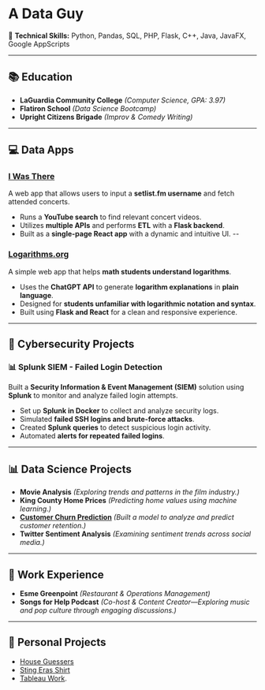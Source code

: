 # A Data Guy

🚀 **Technical Skills:** Python, Pandas, SQL, PHP, Flask, C++, Java, JavaFX, Google AppScripts  

---

## 📚 Education
- **LaGuardia Community College** *(Computer Science, GPA: 3.97)*
- **Flatiron School** *(Data Science Bootcamp)*  
- **Upright Citizens Brigade** *(Improv & Comedy Writing)*  

---

## 💻 Data Apps
### [I Was There](https://setlistcomp-038fdfda1f06.herokuapp.com/)
A web app that allows users to input a **setlist.fm username** and fetch attended concerts.  
- Runs a **YouTube search** to find relevant concert videos.  
- Utilizes **multiple APIs** and performs **ETL** with a **Flask backend**.  
- Built as a **single-page React app** with a dynamic and intuitive UI.
--
### [Logarithms.org](https://www.logarithms.org/)
A simple web app that helps **math students understand logarithms**.  
- Uses the **ChatGPT API** to generate **logarithm explanations** in **plain language**.  
- Designed for **students unfamiliar with logarithmic notation and syntax**.  
- Built using **Flask and React** for a clean and responsive experience.

---
## 🔐 Cybersecurity Projects

### 📊 Splunk SIEM - Failed Login Detection
Built a **Security Information & Event Management (SIEM)** solution using **Splunk** to monitor and analyze failed login attempts.

- Set up **Splunk in Docker** to collect and analyze security logs.  
- Simulated **failed SSH logins and brute-force attacks**.  
- Created **Splunk queries** to detect suspicious login activity.  
- Automated **alerts for repeated failed logins**.

---

## 📊 Data Science Projects
- **Movie Analysis** *(Exploring trends and patterns in the film industry.)*  
- **King County Home Prices** *(Predicting home values using machine learning.)*  
- **[Customer Churn Prediction](https://github.com/seanisthegood/Customer_Churn_Project)** *(Built a model to analyze and predict customer retention.)*  
- **Twitter Sentiment Analysis** *(Examining sentiment trends across social media.)*  

---

## 💼 Work Experience
- **Esme Greenpoint** *(Restaurant & Operations Management)*  
- **Songs for Help Podcast** *(Co-host & Content Creator—Exploring music and pop culture through engaging discussions.)*  

---

## 🎯 Personal Projects

* [House Guessers](https://www.instagram.com/houseguessers/?hl=en)
* [Sting Eras Shirt](https://stingshirt.com/)
* [Tableau Work](https://public.tableau.com/shared/6J4TFKPSS?:display_count=n&:origin=viz_share_link).
